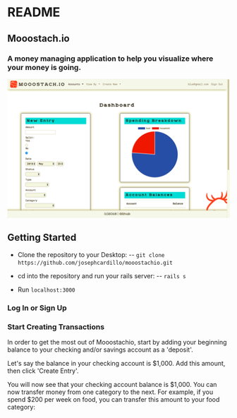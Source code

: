 # README

## Mooostach.io
### A money managing application to help you visualize where your money is going.

![](dashboard-screenshot.png)

## Getting Started

* Clone the repository to your Desktop:
-- `git clone https://github.com/josephcardillo/mooostachio.git`

* cd into the repository and run your rails server:
-- `rails s`

* Run `localhost:3000`

### Log In or Sign Up

### Start Creating Transactions

In order to get the most out of Mooostachio, start by adding your beginning balance to your checking and/or savings account as a 'deposit'.

Let's say the balance in your checking account is $1,000. Add this amount, then click 'Create Entry'.

You will now see that your checking account balance is $1,000. You can now transfer money from one category to the next. For example, if you spend $200 per week on food, you can transfer this amount to your food category:
